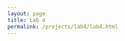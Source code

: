 ```yaml
---
layout: page
title: Lab 4
permalink: /projects/lab4/lab4.html
---
```

<!-- A simple redirect page for the gallery. This page contains no content.  -->

